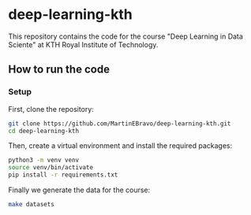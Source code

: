 # deep-learning-kth

This repository contains the code for the course "Deep Learning in Data Sciente" at KTH Royal Institute of Technology.

## How to run the code

### Setup

First, clone the repository:

```bash
git clone https://github.com/MartinEBravo/deep-learning-kth.git
cd deep-learning-kth
```

Then, create a virtual environment and install the required packages:

```bash
python3 -m venv venv
source venv/bin/activate
pip install -r requirements.txt
```

Finally we generate the data for the course:

```bash
make datasets
```